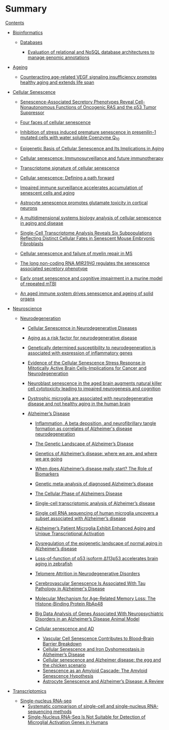# Summary

[Contents](contents.md)

- [Bioinformatics]()

  - [Databases]()

    - [Evaluation of relational and NoSQL database architectures to manage genomic annotations](bioinformatics/databases/evaluation_of_relational_and_nosql_database_architectures_to_manage_genomic_annotations.md)

- [Ageing]()

  - [Counteracting age-related VEGF signaling insufficiency promotes healthy aging and extends life span
    ](ageing/counteracting_age_related_VEGF_insufficiecy.md)

- [Cellular Senescence]()

  - [Senescence-Associated Secretory Phenotypes Reveal Cell-Nonautonomous Functions of Oncogenic RAS and the p53 Tumor Suppressor](senescence/Senescence-Associated_Secretory_Phenotypes.md)

  - [Four faces of cellular senescence](senescence/Four_faces_of_cellular_senescence.md)

  - [Inhibition of stress induced premature senescence in presenilin-1 mutated cells with water soluble Coenzyme Q<sub>10</sub>](senescence/inhibition_of_SIPS_in_PSEN1_mutated_cells_with_water_soluble_coenzyme_q10.md)

  - [Epigenetic Basis of Cellular Senescence and Its Implications in Aging](senescence/epigenetic_basis_of_senescence_implications_in_aging.md)

  - [Cellular senescence: Immunosurveillance and future immunotherapy](senescence/Cellular_senescence_Immunosurveillance_and_future_immunotherapy.md)

  - [Transcriptome signature of cellular senescence](senescence/transcriptome_signature_of_cellular_senescence.md)

  - [Cellular senescence: Defining a path forward](senescence/Cellular_senescence_Defining_a_path_forward.md)

  - [Impaired immune surveillance accelerates accumulation of senescent cells and aging ](senescence/impaired_immune_surveillance_accelerates_accumulation_of_senescent_cells_and_aging.md)

  - [Astrocyte senescence promotes glutamate toxicity in cortical neurons](senescence/Astrocyte_senescence_promotes_glutamate_toxicity_in_cortical_neurons.md)

  - [A multidimensional systems biology analysis of cellular senescence in aging and disease](senescence/multidim_systems_bio_analysis_senescence_aging_disease.md)

  - [Single-Cell Transcriptome Analysis Reveals Six Subpopulations Reflecting Distinct Cellular Fates in Senescent Mouse Embryonic Fibroblasts](senescence/Single-Cell_Transcriptome_Analysis_Reveals_Six_Subpopulations.md)

  - [Cellular senescence and failure of myelin repair in MS](senescence/Cellular_senescence_and_failure_of_myelin_repair_in_MS.md)

  - [The long non-coding RNA _MIR31HG_ regulates the senescence associated secretory phenotype](senescence/lncRNA_MIR31HG_regulates_the_senescence_associated_secretory_phenotype.md)

  - [Early onset senescence and cognitive impairment in a murine model of repeated mTBI
    ](senescence/early_onset_senescence_cognitive_impairment_in_murine_model_of_repeated_mTBI.md)

  - [An aged immune system drives senescence and ageing of solid
    organs](senescence/aged_immune_system_drives_senescence_ageing_of_solid_organs.md)

- [Neuroscience]()

  - [Neurodegeneration]()

    - [Cellular Senescence in Neurodegenerative Diseases](neuroscience/neurodegeneration/ad/Cellular_Senescence_in_Neurodegenerative_Diseases.md)

    - [Aging as a risk factor for neurodegenerative disease](neuroscience/neurodegeneration/ad/Aging_as_a_risk_factor_for_neurodegenerative_disease.md)

    - [Genetically determined susceptibility to neurodegeneration is associated with expression of inflammatory genes](neuroscience/neurodegeneration/genetically_determined_susceptibility_neurodegeneration_expression_inflammatory_genes.md)

    - [Evidence of the Cellular Senescence Stress Response in Mitotically Active Brain Cells-Implications for Cancer and Neurodegeneration](neuroscience/neurodegeneration/evidence_of_the_cellular_senescence_stress_response_in_mitotically_active_brain_cell_cancer_neurodegeneration.md)

    - [Neuroblast senescence in the aged brain augments natural killer cell cytotoxicity leading to impaired neurogenesis and cognition
      ](src/neuroscience/neurodegeneration/neuroblast_senescence_aged_brain_augments_nk_cell_cytotoxicity_leading_to_impaired_neurogenesis_cognition.md)

    - [Dystrophic microglia are associated with neurodegenerative disease and not healthy aging in the human brain](neuroscience/neurodegeneration/dystrophic_microglia_associated_with_neurodegenerative_disease_not_healthy_ageing_in_brain.md)

    - [Alzheimer’s Disease]()

      - [Inflammation, A beta deposition, and neurofibrillary tangle formation as correlates of Alzheimer's disease neurodegeneration](neuroscience/neurodegeneration/ad/inflammation_a_beta_deposition_nft_tangle_formation_correlates_of_ad_neurodegeneration.md)

      - [The Genetic Landscape of Alzheimer’s Disease](neuroscience/neurodegeneration/ad/The_Genetic_Landscape_of_AD.md)

      - [Genetics of Alzheimer’s disease: where we are, and where we are going](neuroscience/neurodegeneration/ad/Genetics_of_AD.md)

      - [When does Alzheimer’s disease really start? The Role of Biomarkers](neuroscience/neurodegeneration/ad/When_does_AD_really_start.md)

      - [Genetic meta-analysis of diagnosed Alzheimer’s disease](neuroscience/neurodegeneration/ad/Genetic_meta-analysis_of_diagnosed_AD.md)

      - [The Cellular Phase of Alzheimers Disease](neuroscience/neurodegeneration/ad/The_Cellular_Phase_of_AD.md)

      - [Single-cell transcriptomic analysis of Alzheimer’s disease](neuroscience/neurodegeneration/ad/Single-cell_transcriptomic_analysis_of_AD.md)

      - [Single cell RNA sequencing of human microglia uncovers a subset associated with Alzheimer’s disease](./ad/scRNA_seq_human_microglia_uncovers_subset_associated_with_AD.md)

      - [Alzheimer’s Patient Microglia Exhibit Enhanced Aging and Unique Transcriptional Activation](neuroscience/neurodegeneration/ad/AD_Patient_Microglia_Exhibit_Enhanced_Aging_and_Unique_Transcriptional_Activation.md)

      - [Dysregulation of the epigenetic landscape of normal aging in Alzheimer’s disease](neuroscience/neurodegeneration/ad/Dysregulation_of_the_epigenetic_landscape_of_normal_aging_in_AD.md)

      - [Loss-of-function of p53 isoform Δ113p53 accelerates brain aging in zebrafish](neuroscience/neurodegeneration/ad/Loss-of-function_of_p53_isoform_accelerates_brain_aging_in_zebrafish.md)

      - [Telomere Attrition in Neurodegenerative Disorders](neuroscience/neurodegeneration/ad/Telomere_Attrition_in_Neurodegenerative_Disorders.md)

      - [Cerebrovascular Senescence Is Associated With Tau Pathology in Alzheimer's Disease](neuroscience/neurodegeneration/ad/Cerebrovascular_Senescence_Is_Associated_With_Tau_Pathology_in_AD.md)

      - [Molecular Mechanism for Age-Related Memory Loss: The Histone-Binding Protein RbAp48](neuroscience/neurodegeneration/ad/molecular_mechanism_for_age_related_memory_loss_rbap48.md)

      - [Big Data Analysis of Genes Associated With Neuropsychiatric Disorders in an Alzheimer’s Disease Animal Model](neuroscience/neurodegeneration/ad/big_data_analysis_of_genes_associated_with_neuropsychiatric_disorders_in_an_AD_animal_model.md)

      - [Cellular senescence and AD]()

        - [Vascular Cell Senescence Contributes to Blood–Brain Barrier Breakdown](neuroscience/neurodegeneration/ad/Vascular_Cell_Senescence_Contributes_to_Blood%E2%80%93Brain_Barrier_Breakdown.md)
        - [Cellular Senescence and Iron Dyshomeostasis in Alzheimer’s Disease](neuroscience/neurodegeneration/ad/cellular_senescence_iron_dyshomeostasis_in_AD.md)
        - [Cellular senescence and Alzheimer disease: the egg and the chicken scenario](neuroscience/neurodegeneration/ad/Cellular_senescence_and_AD.md)
        - [Senescence as an Amyloid Cascade: The Amyloid Senescence Hypothesis](neuroscience/neurodegeneration/ad/Senescence_as_an_Amyloid_Cascade.md)
        - [Astrocyte Senescence and Alzheimer’s Disease: A Review](neuroscience/neurodegeneration/ad/Astrocyte_Senescence_and_AD.md)

- [Transcriptomics]()

  - [Single-nucleus RNA-seq]()
    - [Systematic comparison of single-cell and single-nucleus RNA-sequencing methods](snRNA/Systematic_comparison_of_scRNA_and_snRNA-sequencing_methods.md)
    - [Single-Nucleus RNA-Seq Is Not Suitable for Detection of Microglial Activation Genes in Humans](snRNA/snRNA_eq_Is_Not_Suitable_for_Detection_of_Microglial_Activation_Genes_in_Humans.md)
